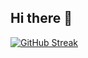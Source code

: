 ## Hi there 👋
[![GitHub Streak](https://github-readme-streak-stats.herokuapp.com?user=Rizki-Malik&theme=dark&hide_border=true&date_format=j%20M%5B%20Y%5D&card_width=850)](https://git.io/streak-stats)
<!--
**Rizki-Malik/Rizki-Malik** is a ✨ _special_ ✨ repository because its `README.md` (this file) appears on your GitHub profile.

Here are some ideas to get you started:

- 🔭 I’m currently working on ...
- 🌱 I’m currently learning ...
- 👯 I’m looking to collaborate on ...
- 🤔 I’m looking for help with ...
- 💬 Ask me about ...
- 📫 How to reach me: ...
- 😄 Pronouns: ...
- ⚡ Fun fact: ...
-->
